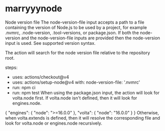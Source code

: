 # marryyynode
Node version file
The node-version-file input accepts a path to a file containing the version of Node.js to be used by a project, for example .nvmrc, .node-version, .tool-versions, or package.json. If both the node-version and the node-version-file inputs are provided then the node-version input is used. See supported version syntax.

The action will search for the node version file relative to the repository root.

steps:
- uses: actions/checkout@v4
- uses: actions/setup-node@v4
  with:
    node-version-file: '.nvmrc'
- run: npm ci
- run: npm test
When using the package.json input, the action will look for volta.node first. If volta.node isn't defined, then it will look for engines.node.

{
  "engines": {
    "node": ">=16.0.0"
  },
  "volta": {
    "node": "16.0.0"
  }
}
Otherwise, when volta.extends is defined, then it will resolve the corresponding file and look for volta.node or engines.node recursively.


